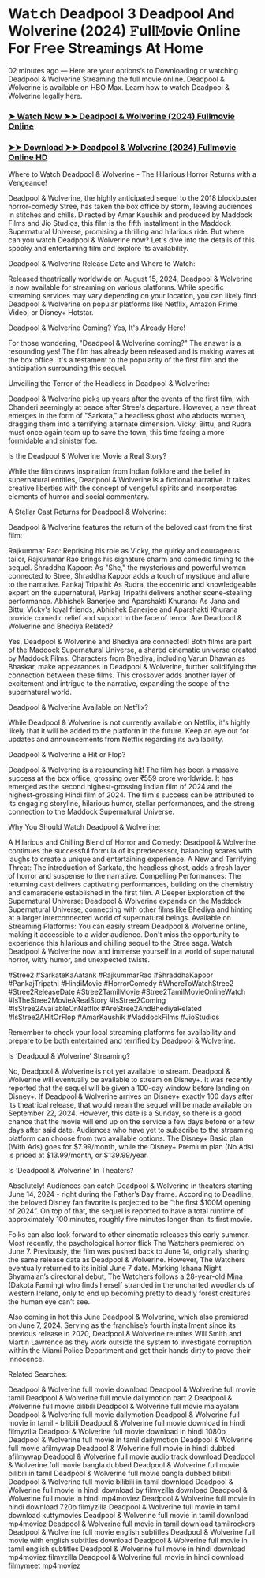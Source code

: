 # Wa𝚝ch Deadpool 3 Deadpool And Wolverine (2024) 𝙵ull𝙼ovie Online For Fr𝚎e Strea𝚖ings At Home
02 minutes ago — Here are your options’s to Downloading or watching Deadpool & Wolverine Streaming the full movie online. Deadpool & Wolverine is available on HBO Max. Learn how to watch Deadpool & Wolverine legally here.

### [➤ Watch Now ➤➤ Deadpool & Wolverine (2024) Fullmovie Online](https://filmhubtv.com/en/movie/533535/deadpool-wolverine?is)

### [➤➤ Download ➤➤ Deadpool & Wolverine (2024) Fullmovie Online HD](https://filmhubtv.com/en/movie/533535/deadpool-wolverine?is)

Where to Watch Deadpool & Wolverine - The Hilarious Horror Returns with a Vengeance!

Deadpool & Wolverine, the highly anticipated sequel to the 2018 blockbuster horror-comedy Stree, has taken the box office by storm, leaving audiences in stitches and chills. Directed by Amar Kaushik and produced by Maddock Films and Jio Studios, this film is the fifth installment in the Maddock Supernatural Universe, promising a thrilling and hilarious ride. But where can you watch Deadpool & Wolverine now? Let's dive into the details of this spooky and entertaining film and explore its availability.

Deadpool & Wolverine Release Date and Where to Watch:

Released theatrically worldwide on August 15, 2024, Deadpool & Wolverine is now available for streaming on various platforms. While specific streaming services may vary depending on your location, you can likely find Deadpool & Wolverine on popular platforms like Netflix, Amazon Prime Video, or Disney+ Hotstar.

Deadpool & Wolverine Coming? Yes, It's Already Here!

For those wondering, "Deadpool & Wolverine coming?" The answer is a resounding yes! The film has already been released and is making waves at the box office. It's a testament to the popularity of the first film and the anticipation surrounding this sequel.

Unveiling the Terror of the Headless in Deadpool & Wolverine:

Deadpool & Wolverine picks up years after the events of the first film, with Chanderi seemingly at peace after Stree's departure. However, a new threat emerges in the form of "Sarkata," a headless ghost who abducts women, dragging them into a terrifying alternate dimension. Vicky, Bittu, and Rudra must once again team up to save the town, this time facing a more formidable and sinister foe.

Is the Deadpool & Wolverine Movie a Real Story?

While the film draws inspiration from Indian folklore and the belief in supernatural entities, Deadpool & Wolverine is a fictional narrative. It takes creative liberties with the concept of vengeful spirits and incorporates elements of humor and social commentary.

A Stellar Cast Returns for Deadpool & Wolverine:

Deadpool & Wolverine features the return of the beloved cast from the first film:

Rajkummar Rao: Reprising his role as Vicky, the quirky and courageous tailor, Rajkummar Rao brings his signature charm and comedic timing to the sequel. Shraddha Kapoor: As "She," the mysterious and powerful woman connected to Stree, Shraddha Kapoor adds a touch of mystique and allure to the narrative. Pankaj Tripathi: As Rudra, the eccentric and knowledgeable expert on the supernatural, Pankaj Tripathi delivers another scene-stealing performance. Abhishek Banerjee and Aparshakti Khurana: As Jana and Bittu, Vicky's loyal friends, Abhishek Banerjee and Aparshakti Khurana provide comedic relief and support in the face of terror. Are Deadpool & Wolverine and Bhediya Related?

Yes, Deadpool & Wolverine and Bhediya are connected! Both films are part of the Maddock Supernatural Universe, a shared cinematic universe created by Maddock Films. Characters from Bhediya, including Varun Dhawan as Bhaskar, make appearances in Deadpool & Wolverine, further solidifying the connection between these films. This crossover adds another layer of excitement and intrigue to the narrative, expanding the scope of the supernatural world.

Deadpool & Wolverine Available on Netflix?

While Deadpool & Wolverine is not currently available on Netflix, it's highly likely that it will be added to the platform in the future. Keep an eye out for updates and announcements from Netflix regarding its availability.

Deadpool & Wolverine a Hit or Flop?

Deadpool & Wolverine is a resounding hit! The film has been a massive success at the box office, grossing over ₹559 crore worldwide. It has emerged as the second highest-grossing Indian film of 2024 and the highest-grossing Hindi film of 2024. The film's success can be attributed to its engaging storyline, hilarious humor, stellar performances, and the strong connection to the Maddock Supernatural Universe.

Why You Should Watch Deadpool & Wolverine:

A Hilarious and Chilling Blend of Horror and Comedy: Deadpool & Wolverine continues the successful formula of its predecessor, balancing scares with laughs to create a unique and entertaining experience. A New and Terrifying Threat: The introduction of Sarkata, the headless ghost, adds a fresh layer of horror and suspense to the narrative. Compelling Performances: The returning cast delivers captivating performances, building on the chemistry and camaraderie established in the first film. A Deeper Exploration of the Supernatural Universe: Deadpool & Wolverine expands on the Maddock Supernatural Universe, connecting with other films like Bhediya and hinting at a larger interconnected world of supernatural beings. Available on Streaming Platforms: You can easily stream Deadpool & Wolverine online, making it accessible to a wider audience. Don't miss the opportunity to experience this hilarious and chilling sequel to the Stree saga. Watch Deadpool & Wolverine now and immerse yourself in a world of supernatural horror, witty humor, and unexpected twists.

#Stree2 #SarkateKaAatank #RajkummarRao #ShraddhaKapoor #PankajTripathi #HindiMovie #HorrorComedy #WhereToWatchStree2 #Stree2ReleaseDate #Stree2TamilMovie #Stree2TamilMovieOnlineWatch #IsTheStree2MovieARealStory #IsStree2Coming #IsStree2AvailableOnNetflix #AreStree2AndBhediyaRelated #IsStree2AHitOrFlop #AmarKaushik #MaddockFilms #JioStudios

Remember to check your local streaming platforms for availability and prepare to be both entertained and terrified by Deadpool & Wolverine.

Is ‘Deadpool & Wolverine’ Streaming?

No, Deadpool & Wolverine is not yet available to stream. Deadpool & Wolverine will eventually be available to stream on Disney+. It was recently reported that the sequel will be given a 100-day window before landing on Disney+. If Deadpool & Wolverine arrives on Disney+ exactly 100 days after its theatrical release, that would mean the sequel will be made available on September 22, 2024. However, this date is a Sunday, so there is a good chance that the movie will end up on the service a few days before or a few days after said date. Audiences who have yet to subscribe to the streaming platform can choose from two available options. The Disney+ Basic plan (With Ads) goes for $7.99/month, while the Disney+ Premium plan (No Ads) is priced at $13.99/month, or $139.99/year.

Is ‘Deadpool & Wolverine’ In Theaters?

Absolutely! Audiences can catch Deadpool & Wolverine in theaters starting June 14, 2024 - right during the Father’s Day frame. According to Deadline, the beloved Disney fan favorite is projected to be “the first $100M opening of 2024”. On top of that, the sequel is reported to have a total runtime of approximately 100 minutes, roughly five minutes longer than its first movie.

Folks can also look forward to other cinematic releases this early summer. Most recently, the psychological horror flick The Watchers premiered on June 7. Previously, the film was pushed back to June 14, originally sharing the same release date as Deadpool & Wolverine. However, The Watchers eventually returned to its initial June 7 date. Marking Ishana Night Shyamalan’s directorial debut, The Watchers follows a 28-year-old Mina (Dakota Fanning) who finds herself stranded in the uncharted woodlands of western Ireland, only to end up becoming pretty to deadly forest creatures the human eye can’t see.

Also coming in hot this June Deadpool & Wolverine, which also premiered on June 7, 2024. Serving as the franchise’s fourth installment since its previous release in 2020, Deadpool & Wolverine reunites Will Smith and Martin Lawrence as they work outside the system to investigate corruption within the Miami Police Department and get their hands dirty to prove their innocence.

Related Searches:

Deadpool & Wolverine full movie download Deadpool & Wolverine full movie tamil Deadpool & Wolverine full movie dailymotion part 2 Deadpool & Wolverine full movie bilibili Deadpool & Wolverine full movie malayalam Deadpool & Wolverine full movie dailymotion Deadpool & Wolverine full movie in tamil - bilibili Deadpool & Wolverine full movie download in hindi filmyzilla Deadpool & Wolverine full movie download in hindi 1080p Deadpool & Wolverine full movie in tamil dailymotion Deadpool & Wolverine full movie afilmywap Deadpool & Wolverine full movie in hindi dubbed afilmywap Deadpool & Wolverine full movie audio track download Deadpool & Wolverine full movie bangla dubbed Deadpool & Wolverine full movie bilibili in tamil Deadpool & Wolverine full movie bangla dubbed bilibili Deadpool & Wolverine full movie bilibili in tamil download Deadpool & Wolverine full movie in hindi download by filmyzilla download Deadpool & Wolverine full movie in hindi mp4moviez Deadpool & Wolverine full movie in hindi download 720p filmyzilla Deadpool & Wolverine full movie in tamil download kuttymovies Deadpool & Wolverine full movie in tamil download mp4moviez Deadpool & Wolverine full movie in tamil download tamilrockers Deadpool & Wolverine full movie english subtitles Deadpool & Wolverine full movie with english subtitles download Deadpool & Wolverine full movie in tamil english subtitles Deadpool & Wolverine full movie in hindi download mp4moviez filmyzilla Deadpool & Wolverine full movie in hindi download filmymeet mp4moviez
